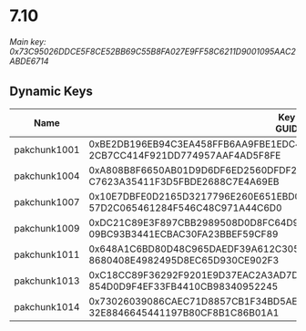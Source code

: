 # 7.10

###### *Main key: 0x73C95026DDCE5F8CE52BB69C55B8FA027E9FF58C6211D9001095AAC2ABDE6714*

## Dynamic Keys

| Name         | Key<br/>GUID                                                                                            |
|--------------|---------------------------------------------------------------------------------------------------------|
| pakchunk1001 | 0xBE2DB196EB94C3EA458FFB6AA9FBE1EDC4BD427AFC8103C4197D081F28D9569E<br/>2CB7CC414F921DD774957AAF4AD5F8FE |
| pakchunk1004 | 0xA808B8F6650AB01D9D6DF6ED2560DFDF23B60DF452B40F8477D5E00E30BC65AC<br/>C7623A35411F3D5FBDE2688C7E4A69EB |
| pakchunk1007 | 0x10E7DBFE0D2165D3217796E260E651EBD07F9AA3D4ED7FAC81042BA76810FECD<br/>57D2C065461284F546C48C971A44C6D0 |
| pakchunk1009 | 0xDC21C89E3F897CBB2989508D0D8FC64D9E0F9F9DA7585780E2A608D1226FD9D3<br/>09BC93B3441ECBAC30FA23BBEF59CF89 |
| pakchunk1011 | 0x648A1C6BD80D48C965DAEDF39A612C305480A76A539ACBD620F5B0CF66F416C1<br/>8680408E4982495D8EC65D930CE902F3 |
| pakchunk1013 | 0xC18CC89F36292F9201E9D37EAC2A3AD7DE8A8061A8DC4FEB35E39FECF6A2CF3E<br/>854D0D9F4EF33FB4410CB98340952245 |
| pakchunk1014 | 0x73026039086CAEC71D8857CB1F34BD5AE76713D981307FC2FD20325FCD41D9F3<br/>32E8846645441197B80CF8B1C86B01A1 |
